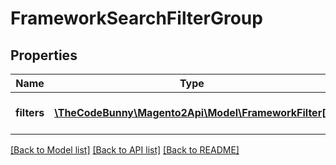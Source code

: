 # FrameworkSearchFilterGroup

## Properties
Name | Type | Description | Notes
------------ | ------------- | ------------- | -------------
**filters** | [**\TheCodeBunny\Magento2Api\Model\FrameworkFilter[]**](FrameworkFilter.md) | A list of filters in this group | [optional] 

[[Back to Model list]](../README.md#documentation-for-models) [[Back to API list]](../README.md#documentation-for-api-endpoints) [[Back to README]](../README.md)


